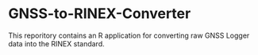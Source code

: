 # GNSS-to-RINEX-Converter
This reporitory contains an R application for converting raw GNSS Logger data into the RINEX standard.
